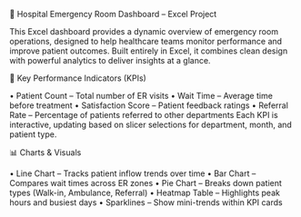 🏥 Hospital Emergency Room Dashboard – Excel Project

This Excel dashboard provides a dynamic overview of emergency room operations, designed to help healthcare teams monitor performance and improve patient outcomes. Built entirely in Excel, it combines clean design with powerful analytics to deliver insights at a glance.


🧮 Key Performance Indicators (KPIs)

• 	Patient Count – Total number of ER visits
• 	Wait Time – Average time before treatment
• 	Satisfaction Score – Patient feedback ratings
• 	Referral Rate – Percentage of patients referred to other departments
Each KPI is interactive, updating based on slicer selections for department, month, and patient type.


📊 Charts & Visuals

• 	Line Chart – Tracks patient inflow trends over time
• 	Bar Chart – Compares wait times across ER zones
• 	Pie Chart – Breaks down patient types (Walk-in, Ambulance, Referral)
• 	Heatmap Table – Highlights peak hours and busiest days
• 	Sparklines – Show mini-trends within KPI cards
